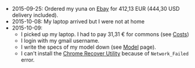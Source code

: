   * 2015-09-25: Ordered my yuna on [Ebay](http://www.ebay.com/itm/351398651121) for 412,13 EUR (444,30 USD delivery included).
  * 2015-10-08: My laptop arrived but I were not at home
  * 2015-10-09:
    * I picked up my laptop. I had to pay 31,31 € for commons (see [Costs](https://github.com/somenxavier/yuna/blob/master/Costs.md))
    * I login with my gmail username.
    * I write the specs of my model down (see [Model](https://github.com/somenxavier/yuna/blob/master/Specs.md) page). 
    * I can't install the [Chrome Recover Utility](https://chrome.google.com/webstore/detail/chromebook-recovery-utili/jndclpdbaamdhonoechobihbbiimdgai) because of `Network_Failed` error.

